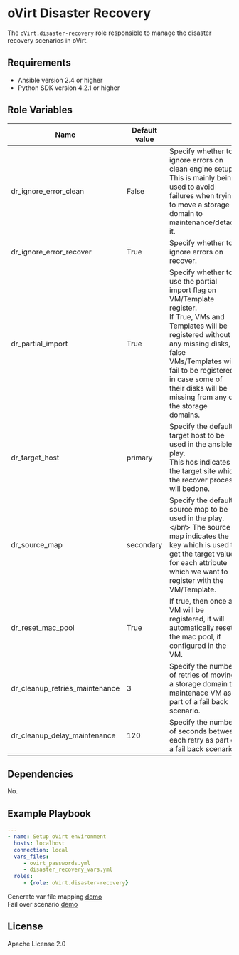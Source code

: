 oVirt Disaster Recovery
=========

The `oVirt.disaster-recovery` role responsible to manage the disaster recovery scenarios in oVirt.

Requirements
------------

 * Ansible version 2.4 or higher
 * Python SDK version 4.2.1 or higher

Role Variables
--------------

| Name                    | Default value         |                                                     |
|-------------------------|-----------------------|-----------------------------------------------------|
| dr_ignore_error_clean   | False                 | Specify whether to ignore errors on clean engine setup.<br/>This is mainly being used to avoid failures when trying to move a storage domain to maintenance/detach it.      |
| dr_ignore_error_recover | True                  | Specify whether to ignore errors on recover.      |
| dr_partial_import       | True                  | Specify whether to use the partial import flag on VM/Template register.<br/>If True, VMs and Templates will be registered without any missing disks, if false VMs/Templates will fail to be registered in case some of their disks will be missing from any of the storage domains.      |
| dr_target_host          | primary               | Specify the default target host to be used in the ansible play.<br/> This hos indicates the target site which the recover process will bedone.      |
| dr_source_map           | secondary             | Specify the default source map to be used in the play.</br/> The source map indicates the key which is used to get the target value for each attribute which we want to register with the VM/Template.       |
| dr_reset_mac_pool       | True                  | If true, then once a VM will be registered, it will automatically reset the mac pool, if configured in the VM.        |
| dr_cleanup_retries_maintenance       | 3                  | Specify the number of retries of moving a storage domain to maintenace VM as part of a fail back scenario.       |
| dr_cleanup_delay_maintenance       | 120                  | Specify the number of seconds between each retry as part of a fail back scenario.       |


Dependencies
------------

No.

Example Playbook
----------------

```yaml
---
- name: Setup oVirt environment
  hosts: localhost
  connection: local
  vars_files:
     - ovirt_passwords.yml
     - disaster_recovery_vars.yml
  roles:
     - {role: oVirt.disaster-recovery}
```

Generate var file mapping [demo](https://youtu.be/s1-Hq_Mk1w8)<br/>
Fail over scenario [demo](https://youtu.be/mEOgH-Tk09c)

License
-------

Apache License 2.0

